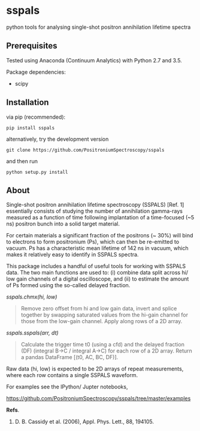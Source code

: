 # sspals
python tools for analysing single-shot positron annihilation lifetime spectra

## Prerequisites

Tested using Anaconda (Continuum Analytics) with Python 2.7 and 3.5.

Package dependencies:

* scipy

## Installation

via pip (recommended):

```
pip install sspals
```

alternatively, try the development version

```
git clone https://github.com/PositroniumSpectroscopy/sspals
```

and then run

```
python setup.py install
```

## About

Single-shot positron annihilation lifetime spectroscopy (SSPALS) [Ref. 1] 
essentially consists of studying the number of annihilation gamma-rays 
measured as a function of time following implantation of a time-focused
(~5 ns) positron bunch into a solid target material.

For certain materials a significant fraction of the positrons (~ 30%) will
bind to electrons to form positronium (Ps), which can then be re-emitted 
to vacuum. Ps has a characteristic mean lifetime of 142 ns in vacuum, which 
makes it relatively easy to identify in SSPALS spectra.

This package includes a handful of useful tools for working with SSPALS data. 
The two main functions are used to: (i) combine data split across hi/ low 
gain channels of a digital oscilloscope, and (ii) to estimate the amount of
Ps formed using the so-called delayed fraction.

*sspals.chmx(hi, low)*
>	Remove zero offset from hi and low gain data, invert and splice 
    together by swapping saturated values from the hi-gain channel 
    for those from the low-gain channel.  Apply along rows of a 2D array.

*sspals.sspals(arr, dt)*
>	Calculate the trigger time t0 (using a cfd) and the delayed fraction (DF)
	(integral B->C / integral A->C) for each row of a 2D array. Return a pandas 
	DataFrame [(t0, AC, BC, DF)].

Raw data (hi, low) is expected to be 2D arrays of repeat measurements, where each
row contains a single SSPALS waveform.

For examples see the IPython/ Jupter notebooks,

https://github.com/PositroniumSpectroscopy/sspals/tree/master/examples

**Refs**.

1.	D. B. Cassidy et al. (2006), Appl. Phys. Lett., 88, 194105.
